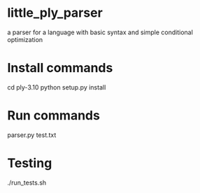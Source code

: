 # little_ply_parser
a parser for a language with basic syntax and simple conditional optimization

# Install commands
cd ply-3.10
python setup.py install

# Run commands
parser.py test.txt

# Testing
./run_tests.sh
